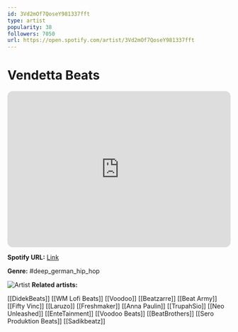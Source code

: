 ```yaml
---
id: 3Vd2mOf7QoseY981337fft
type: artist
popularity: 38
followers: 7050
url: https://open.spotify.com/artist/3Vd2mOf7QoseY981337fft
---
```

# Vendetta Beats

<iframe style="border-radius:12px" src="https://open.spotify.com/embed/artist/3Vd2mOf7QoseY981337fft" width="100%" height="352" frameBorder="0" allowfullscreen="" allow="autoplay; clipboard-write; encrypted-media; fullscreen; picture-in-picture" loading="lazy"></iframe>

**Spotify URL:** [Link](https://open.spotify.com/artist/3Vd2mOf7QoseY981337fft)

**Genre:**  #deep_german_hip_hop

![Artist](https://i.scdn.co/image/ab6761610000e5ebd06d04929220ac912fea9c99)
**Related artists:**

[[DidekBeats]]
[[WM Lofi Beats]]
[[Voodoo]]
[[Beatzarre]]
[[Beat Army]]
[[Fifty Vinc]]
[[Laruzo]]
[[Freshmaker]]
[[Anna Paulin]]
[[TrupahSio]]
[[Neo Unleashed]]
[[EnteTainment]]
[[Voodoo Beats]]
[[BeatBrothers]]
[[Sero Produktion Beats]]
[[Sadikbeatz]]
